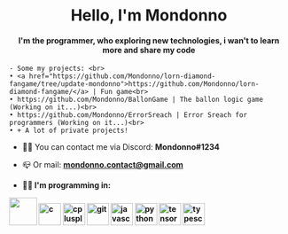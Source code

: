 <h1 align="center">Hello, I'm Mondonno</h1>
<h4 align="center">I'm the programmer, who exploring new technologies, i wan't to learn more and share my code</h3>

    - Some my projects: <br>
    • <a href="https://github.com/Mondonno/lorn-diamond-fangame/tree/update-mondonno">https://github.com/Mondonno/lorn-diamond-fangame/</a> | Fun game<br>
    • https://github.com/Mondonno/BallonGame | The ballon logic game (Working on it...)<br>
    • https://github.com/Mondonno/ErrorSreach | Error Sreach for programmers (Working on it...)<br>
    • + A lot of private projects!
  
  - 🤷‍♂️ You can contact me via Discord: **Mondonno#1234**
  - 📪 Or mail: <a href="mailto:mondonno.contact@gmail.com"><b>mondonno.contact@gmail.com<b></a>
  
  - 👨‍💻 I'm programming in:
<p algin="left"><img width="50" height="50" src="https://cdn.worldvectorlogo.com/logos/c--4.svg">
  <img src="https://devicons.github.io/devicon/devicon.git/icons/c/c-original.svg" alt="c" width="40" height="40"/> <img src="https://devicons.github.io/devicon/devicon.git/icons/cplusplus/cplusplus-original.svg" alt="cplusplus" width="40" height="40"/> <img src="https://www.vectorlogo.zone/logos/git-scm/git-scm-icon.svg" alt="git" width="40" height="40"/> <img src="https://devicons.github.io/devicon/devicon.git/icons/javascript/javascript-original.svg" alt="javascript" width="40" height="40"/> <img src="https://devicons.github.io/devicon/devicon.git/icons/python/python-original.svg" alt="python" width="40" height="40"/> <img src="https://www.vectorlogo.zone/logos/tensorflow/tensorflow-icon.svg" alt="tensorflow" width="40" height="40"/> <img src="https://devicons.github.io/devicon/devicon.git/icons/typescript/typescript-original.svg" alt="typescript" width="40" height="40"/>
  </p>
  

